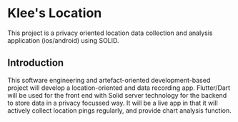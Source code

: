 # Klee's Location

This project is a privacy oriented location data collection and analysis application (ios/android) using SOLID.  

## Introduction

This software engineering and artefact-oriented development-based project will develop a location-oriented and data recording app. Flutter/Dart will be used for the front end with Solid server technology for the backend to store data in a privacy focussed way. It will be a live app in that it will actively collect location pings regularly, and provide chart analysis function.
